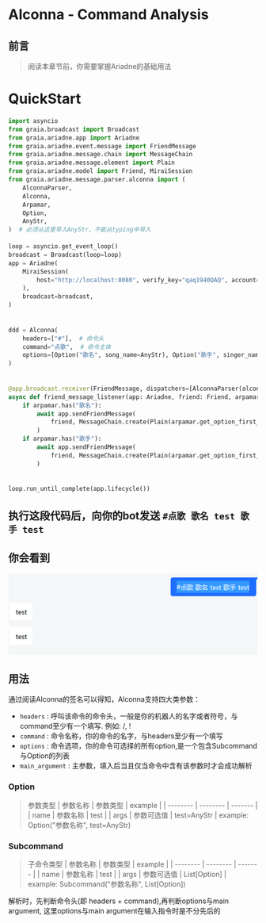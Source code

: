 # Alconna - Command Analysis

## 前言
> 阅读本章节前，你需要掌握Ariadne的基础用法


# QuickStart

``` python
import asyncio
from graia.broadcast import Broadcast
from graia.ariadne.app import Ariadne
from graia.ariadne.event.message import FriendMessage
from graia.ariadne.message.chain import MessageChain
from graia.ariadne.message.element import Plain
from graia.ariadne.model import Friend, MiraiSession
from graia.ariadne.message.parser.alconna import (
    AlconnaParser,
    Alconna,
    Arpamar,
    Option,
    AnyStr,
)  # 必须从这里导入AnyStr，不能从typing中导入

loop = asyncio.get_event_loop()
broadcast = Broadcast(loop=loop)
app = Ariadne(
    MiraiSession(
        host="http://localhost:8080", verify_key="qaq1940QAQ", account=2595201156
    ),
    broadcast=broadcast,
)


ddd = Alconna(
    headers=["#"],  # 命令头
    command="点歌",  # 命令主体
    options=[Option("歌名", song_name=AnyStr), Option("歌手", singer_name=AnyStr)],  # 可选参数
)


@app.broadcast.receiver(FriendMessage, dispatchers=[AlconnaParser(alconna=ddd)])
async def friend_message_listener(app: Ariadne, friend: Friend, arpamar: Arpamar):
    if arpamar.has("歌名"):
        await app.sendFriendMessage(
            friend, MessageChain.create(Plain(arpamar.get_option_first_value("歌名")))
        )
    if arpamar.has("歌手"):
        await app.sendFriendMessage(
            friend, MessageChain.create(Plain(arpamar.get_option_first_value("歌手")))
        )


loop.run_until_complete(app.lifecycle())

```

## 执行这段代码后，向你的bot发送 ``` #点歌 歌名 test 歌手 test ```

## 你会看到

![Example](../images/alconna.png)

## 用法
通过阅读Alconna的签名可以得知，Alconna支持四大类参数：
 - `headers` : 呼叫该命令的命令头，一般是你的机器人的名字或者符号，与command至少有一个填写. 例如: /, !
 - `command` : 命令名称，你的命令的名字，与headers至少有一个填写
 - `options` : 命令选项，你的命令可选择的所有option,是一个包含Subcommand与Option的列表
 - `main_argument` : 主参数，填入后当且仅当命令中含有该参数时才会成功解析



### Option
> 参数类型
>  | 参数名称 | 参数类型 | example |
>  | -------- | -------- |  ------- |
>   | name | 参数名称 | test |
>   | args | 参数可选值 |  test=AnyStr |
> example: Option("参数名称", test=AnyStr)


### Subcommand
> 子命令类型
>   | 参数名称 | 参数类型 | example |
>   | -------- | -------- | ------- |
>   | name | 参数名称 | test |
>   | args | 参数可选值 | List[Option]  |
>  example: Subcommand("参数名称", List[Option])

解析时，先判断命令头(即 headers + command),再判断options与main argument, 这里options与main argument在输入指令时是不分先后的

